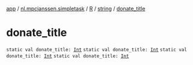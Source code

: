 [app](../../../index.md) / [nl.mpcjanssen.simpletask](../../index.md) / [R](../index.md) / [string](index.md) / [donate_title](.)

# donate_title

`static val donate_title: `[`Int`](https://kotlinlang.org/api/latest/jvm/stdlib/kotlin/-int/index.html)
`static val donate_title: `[`Int`](https://kotlinlang.org/api/latest/jvm/stdlib/kotlin/-int/index.html)
`static val donate_title: `[`Int`](https://kotlinlang.org/api/latest/jvm/stdlib/kotlin/-int/index.html)
`static val donate_title: `[`Int`](https://kotlinlang.org/api/latest/jvm/stdlib/kotlin/-int/index.html)